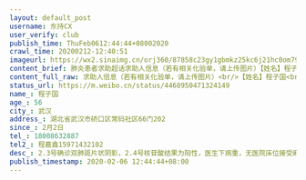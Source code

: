 ```yaml
---
layout: default_post
username: 东持CX
user_verify: club
publish_time: ThuFeb0612:44:44+08002020
crawl_time: 20200212-12:40:51
imageurl: https://wx2.sinaimg.cn/orj360/87858c23gy1gbmkz25kc6j21hc0om79t.jpg,https://wx1.sinaimg.cn/orj360/87858c23gy1gbmkz2jnvdj20qo0zkn0n.jpg,https://wx3.sinaimg.cn/orj360/87858c23gy1gbmkz2xlirj20qo0zkdkk.jpg,https://wx3.sinaimg.cn/orj360/87858c23gy1gbmkz3avgcj20qo0zk791.jpg,https://wx4.sinaimg.cn/orj360/87858c23gy1gbmkz1ps84j20k00zk40r.jpg,https://wx3.sinaimg.cn/orj360/87858c23gy1gbmkz3olraj20k00zk42o.jpg
content_brief: 肺炎患者求助超话求助人信息（若有相关化验单，请上传图片）【姓名】程子国【年龄】56【所在城市】武汉【所在小区、社区】湖北省武汉市硚口区常码社区66门202【患病时间】2月2日【联系方式】18008632887【其他紧急联系人】程嘉鑫 15971432102【病情描述】2.3号确诊双肺斑片状阴影，2.4号核 ...全文
content_full_raw: 求助人信息（若有相关化验单，请上传图片）<br/>【姓名】程子国<br/>【年龄】56<br/>【所在城市】武汉<br/>【所在小区、社区】湖北省武汉市硚口区常码社区66门202<br/>【患病时间】2月2日<br/>【联系方式】18008632887<br/>【其他紧急联系人】程嘉鑫15971432102<br/>【病情描述】2.3号确诊双肺斑片状阴影，2.4号核苷酸结果为阳性，医生下病重，无医院床位接受麻烦大家帮忙一下现在医院已经下了病危通知书家里母亲也是残疾人不能走开隔离真的怕我爸爸在家感染给我妈妈爸爸现在家里没有车接送只能躺在床上奄奄一息，他养我长大，现在换我报恩，求求大家帮忙<adata-url="http://t.cn/z82hfLs"href="http://weibo.com/p/100101B2094655D465ABFF459F"data-hide=""><spanclass='url-icon'><imgstyle='width:1rem;height:1rem'src='https://h5.sinaimg.cn/upload/2015/09/25/3/timeline_card_small_location_default.png'></span><spanclass="surl-text">武汉·常码社区</span></a>
status_url: https://m.weibo.cn/status/4468950471324149
name_: 程子国
age_: 56
city_: 武汉
address_: 湖北省武汉市硚口区常码社区66门202
since_: 2月2日
tel_: 18008632887
tel2_: 程嘉鑫15971432102
desc_: 2.3号确诊双肺斑片状阴影，2.4号核苷酸结果为阳性，医生下病重，无医院床位接受麻烦大家帮忙一下现在医院已经下了病危通知书家里母亲也是残疾人不能走开隔离真的怕我爸爸在家感染给我妈妈爸爸现在家里没有车接送只能躺在床上奄奄一息，他养我长大，现在换我报恩，求求大家帮忙<adata-url="http//t.cn/z82hfLs"href="http//weibo.com/p/100101B2094655D465ABFF459F"data-hide=""><spanclass='url-icon'><imgstyle='width1rem;height1rem'src='https//h5.sinaimg.cn/upload/2015/09/25/3/timeline_card_small_location_default.png'></span><spanclass="surl-text">武汉·常码社区</span></a>
publish_timestamp: 2020-02-06 12:44:44+08:00
---
```

